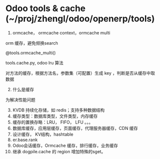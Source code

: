 # Odoo tools & cache (~/proj/zhengl/odoo/openerp/tools)

1. ormcache， ormcache context，ormcache multi

orm 缓存，避免频换search

@tools.ormcache_multi()

tools.cache.py, odoo lru 算法

对方法的缓存，根据方法名，参数集（可配置）生成 key ，判断是否从缓存中取数据

2. 什么是缓存

为解决性能问题

3. KVDB 持续化存储，如 redis；支持多种数据结构
4. 缓存类型：数据库类型，文件类型，内存缓存
5. 缓存的置换存略：LRU， FIFO， LFU 。。。
6. 数据库缓存，应用层缓存，页面缓存，代理服务器缓存，CDN 缓存
7. 设计缓存， KV结构，hashtable
8. er.base.rank
9. Odoo会话缓存，Ormcache 缓存，排行缓存，业务缓存
10. 继承 dogpile.cache 的 region 增加特殊的sget。